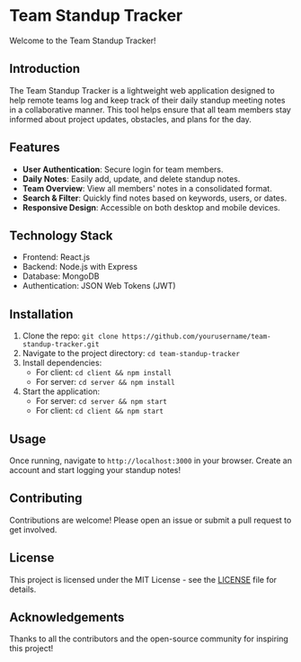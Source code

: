 # Team Standup Tracker

Welcome to the Team Standup Tracker!

## Introduction
The Team Standup Tracker is a lightweight web application designed to help remote teams log and keep track of their daily standup meeting notes in a collaborative manner. This tool helps ensure that all team members stay informed about project updates, obstacles, and plans for the day.

## Features
- **User Authentication**: Secure login for team members.
- **Daily Notes**: Easily add, update, and delete standup notes.
- **Team Overview**: View all members' notes in a consolidated format.
- **Search & Filter**: Quickly find notes based on keywords, users, or dates.
- **Responsive Design**: Accessible on both desktop and mobile devices.

## Technology Stack
- Frontend: React.js
- Backend: Node.js with Express
- Database: MongoDB
- Authentication: JSON Web Tokens (JWT)

## Installation
1. Clone the repo: `git clone https://github.com/yourusername/team-standup-tracker.git`
2. Navigate to the project directory: `cd team-standup-tracker`
3. Install dependencies:
   - For client: `cd client && npm install`
   - For server: `cd server && npm install`
4. Start the application:
   - For server: `cd server && npm start`
   - For client: `cd client && npm start`

## Usage
Once running, navigate to `http://localhost:3000` in your browser. Create an account and start logging your standup notes!

## Contributing
Contributions are welcome! Please open an issue or submit a pull request to get involved.

## License
This project is licensed under the MIT License - see the [LICENSE](LICENSE) file for details.

## Acknowledgements
Thanks to all the contributors and the open-source community for inspiring this project!
